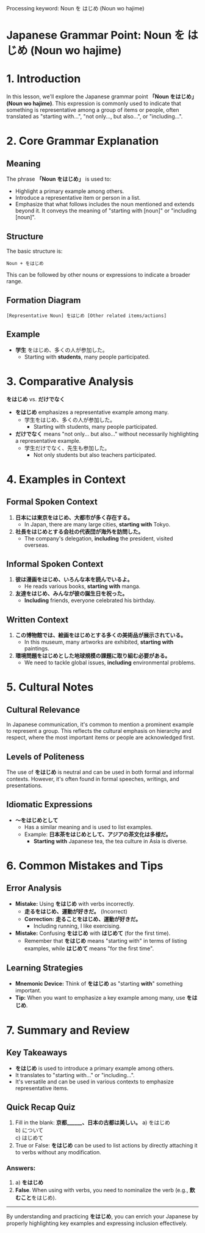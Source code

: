 Processing keyword: Noun を はじめ (Noun wo hajime)
# Japanese Grammar Point: Noun を はじめ (Noun wo hajime)
# 1. Introduction
In this lesson, we'll explore the Japanese grammar point **「Noun をはじめ」 (Noun wo hajime)**. This expression is commonly used to indicate that something is representative among a group of items or people, often translated as "starting with...", "not only..., but also...", or "including...".
# 2. Core Grammar Explanation
## Meaning
The phrase **「Noun をはじめ」** is used to:
- Highlight a primary example among others.
- Introduce a representative item or person in a list.
- Emphasize that what follows includes the noun mentioned and extends beyond it.
It conveys the meaning of "starting with [noun]" or "including [noun]".
## Structure
The basic structure is:
```
Noun + をはじめ
```
This can be followed by other nouns or expressions to indicate a broader range.
## Formation Diagram
```plaintext
[Representative Noun] をはじめ [Other related items/actions]
```
## Example
- **学生** をはじめ、多くの人が参加した。
  - Starting with **students**, many people participated.
# 3. Comparative Analysis
**をはじめ** vs. **だけでなく**
- **をはじめ** emphasizes a representative example among many.
  - 学生をはじめ、多くの人が参加した。
    - Starting with students, many people participated.
- **だけでなく** means "not only... but also..." without necessarily highlighting a representative example.
  - 学生だけでなく、先生も参加した。
    - Not only students but also teachers participated.
# 4. Examples in Context
## Formal Spoken Context
1. **日本には東京をはじめ、大都市が多く存在する。**
   - In Japan, there are many large cities, **starting with** Tokyo.
2. **社長をはじめとする会社の代表団が海外を訪問した。**
   - The company's delegation, **including** the president, visited overseas.
## Informal Spoken Context
1. **彼は漫画をはじめ、いろんな本を読んでいるよ。**
   - He reads various books, **starting with** manga.
2. **友達をはじめ、みんなが彼の誕生日を祝った。**
   - **Including** friends, everyone celebrated his birthday.
## Written Context
1. **この博物館では、絵画をはじめとする多くの美術品が展示されている。**
   - In this museum, many artworks are exhibited, **starting with** paintings.
2. **環境問題をはじめとした地球規模の課題に取り組む必要がある。**
   - We need to tackle global issues, **including** environmental problems.
# 5. Cultural Notes
## Cultural Relevance
In Japanese communication, it's common to mention a prominent example to represent a group. This reflects the cultural emphasis on hierarchy and respect, where the most important items or people are acknowledged first.
## Levels of Politeness
The use of **をはじめ** is neutral and can be used in both formal and informal contexts. However, it's often found in formal speeches, writings, and presentations.
## Idiomatic Expressions
- **～をはじめとして**
  - Has a similar meaning and is used to list examples.
  - Example: **日本茶をはじめとして、アジアの茶文化は多様だ。**
    - **Starting with** Japanese tea, the tea culture in Asia is diverse.
# 6. Common Mistakes and Tips
## Error Analysis
- **Mistake:** Using **をはじめ** with verbs incorrectly.
  - **走るをはじめ、運動が好きだ。** (Incorrect)
  - **Correction:** **走ることをはじめ、運動が好きだ。**
    - Including running, I like exercising.
- **Mistake:** Confusing **をはじめ** with **はじめて** (for the first time).
  - Remember that **をはじめ** means "starting with" in terms of listing examples, while **はじめて** means "for the first time".
## Learning Strategies
- **Mnemonic Device:** Think of **をはじめ** as "starting **with**" something important.
- **Tip:** When you want to emphasize a key example among many, use **をはじめ**.
# 7. Summary and Review
## Key Takeaways
- **をはじめ** is used to introduce a primary example among others.
- It translates to "starting with..." or "including...".
- It's versatile and can be used in various contexts to emphasize representative items.
## Quick Recap Quiz
1. Fill in the blank:
   **京都______、日本の古都は美しい。**
   a) をはじめ  
   b) について  
   c) はじめて  
2. True or False:
   **をはじめ** can be used to list actions by directly attaching it to verbs without any modification.
### Answers:
1. a) **をはじめ**
2. **False**. When using with verbs, you need to nominalize the verb (e.g., **飲むこと**をはじめ).

---
By understanding and practicing **をはじめ**, you can enrich your Japanese by properly highlighting key examples and expressing inclusion effectively.
